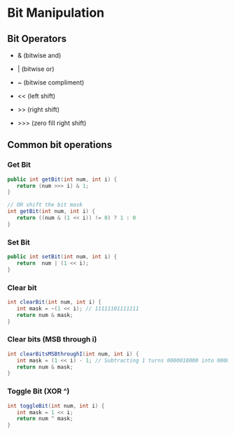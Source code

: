 
# Bit Manipulation

## Bit Operators

* & (bitwise and)

* | (bitwise or)

* ~ (bitwise compliment)

* \<< (left shift)

* \>> (right shift)

* \>>> (zero fill right shift)

## Common bit operations

### Get Bit
```java
public int getBit(int num, int i) {
   return (num >>> i) & 1;
}

// OR shift the bit mask 
int getBit(int num, int i) {
   return ((num & (1 << i)) != 0) ? 1 : 0
}
```

### Set Bit
```java
public int setBit(int num, int i) {
   return  num | (1 << i);
}

```

### Clear bit

```java
int clearBit(int num, int i) {
   int mask = ~(1 << i); // 11111101111111
   return num & mask;
}
```

### Clear bits (MSB through i)

```java
int clearBitsMSBthroughI(int num, int i) {
   int mask = (1 << i) - 1; // Subtracting 1 turns 0000010000 into 0000001111
   return num & mask;
}
```

### Toggle Bit (XOR ^)

```java
int toggleBit(int num, int i) {
   int mask = 1 << i;
   return num ^ mask;
}
```


